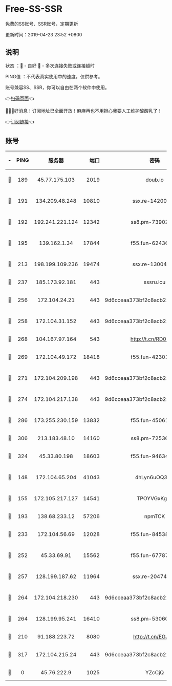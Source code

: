 # Free-SS-SSR

免费的SS账号、SSR账号，定期更新

更新时间：2019-04-23 23:52 +0800

## 说明

状态     ：🙂 - 良好 🙁 - 多次连接失败或连接超时

PING值   ：不代表真实使用中的速度，仅供参考。

账号兼容SS、SSR，你可以自由在两个软件中使用。

👉[扫码页面](https://liesauer.github.io/Free-SS-SSR/)👈

🎉🎉🎉好消息！订阅地址已全面开放！麻麻再也不用担心我要人工维护酸酸乳了！

👉[订阅链接](https://www.liesauer.net/yogurt/subscribe?ACCESS_TOKEN=DAYxR3mMaZAsaqUb)👈

## 账号

|-|PING|服务器|端口|密码|加密方式|区域|
|:----:|:----:|:-----:|-----:|:----:|:----:|:----:|
|🙂|189|45.77.175.103|2019|doub.io|aes-128-ctr|SG|
|🙂|191|134.209.48.248|10810|ssx.re-14200963|aes-256-cfb|US|
|🙂|192|192.241.221.124|12342|ss8.pm-73902144|aes-256-cfb|US|
|🙂|195|139.162.1.34|17844|f55.fun-62436274|aes-256-cfb|SG|
|🙂|213|198.199.109.236|19474|ssx.re-13004881|aes-256-cfb|US|
|🙂|237|185.173.92.181|443|sssru.icu|rc4-md5|RU|
|🙂|256|172.104.24.21|443|9d6cceaa373bf2c8acb22e60b6a58be6|aes-256-cfb|US|
|🙂|258|172.104.31.152|443|9d6cceaa373bf2c8acb22e60b6a58be6|aes-256-cfb|US|
|🙂|268|104.167.97.164|543|http://t.cn/RD0D7sx|rc4-md5|CA|
|🙂|269|172.104.49.172|18418|f55.fun-42301611|aes-256-cfb|SG|
|🙂|271|172.104.209.198|443|9d6cceaa373bf2c8acb22e60b6a58be6|aes-256-cfb|US|
|🙂|274|172.104.217.138|443|9d6cceaa373bf2c8acb22e60b6a58be6|aes-256-cfb|US|
|🙂|286|173.255.230.159|13832|f55.fun-45061463|aes-256-cfb|US|
|🙂|306|213.183.48.10|14160|ss8.pm-72536569|rc4-md5|RU|
|🙂|324|45.33.80.198|18603|f55.fun-94634073|aes-256-cfb|US|
|🙂|148|172.104.65.204|41043|4hLyn6uOQ3hU|aes-256-cfb|JP|
|🙂|155|172.105.217.127|14541|TPOYVGxKglpi|aes-256-cfb|JP|
|🙂|193|138.68.233.12|57206|npmTCK|rc4-md5|US|
|🙂|233|172.104.56.69|12028|f55.fun-84538440|aes-256-cfb|SG|
|🙂|252|45.33.69.91|15562|f55.fun-67787601|aes-256-cfb|US|
|🙂|257|128.199.187.62|11964|ssx.re-20474884|aes-256-cfb|SG|
|🙂|264|172.104.218.230|443|9d6cceaa373bf2c8acb22e60b6a58be6|aes-256-cfb|US|
|🙂|264|128.199.95.241|16410|ss8.pm-53060931|aes-256-cfb|SG|
|🙁|210|91.188.223.72|8080|http://t.cn/EGJIyrl|rc4-md5|RU|
|🙁|317|172.104.215.24|443|9d6cceaa373bf2c8acb22e60b6a58be6|aes-256-cfb|US|
|🙁|0|45.76.222.9|1025|YZcCjQ|rc4-md5|JP|

